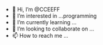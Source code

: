 - 👋 Hi, I’m @CCEEFF
- 👀 I’m interested in ...programming
- 🌱 I’m currently learning ...
- 💞️ I’m looking to collaborate on ...
- 📫 How to reach me ...

<!---
CCEEFF/CCEEFF is a ✨ special ✨ repository because its `README.md` (this file) appears on your GitHub profile.
You can click the Preview link to take a look at your changes.
--->

